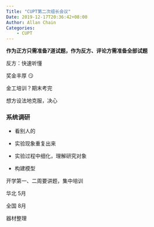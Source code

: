 ```yaml
---
Title: "CUPT第二次组长会议"
Date: 2019-12-17T20:36:42+08:00
Author: Allan Chain
Categories:
    - CUPT
---
```


**作为正方只需准备7道试题，作为反方、评论方需准备全部试题**

反方：快速听懂

奖金丰厚 :smirk:

金工培训？期末考完

想方设法地克服，决心

### 系统调研

- 看别人的

- 实验现象重复出来

- 实验过程中细化，理解研究对象

- 构建模型

开学第一、二周要讲题，集中培训

华北 5月

全国 8月

器材整理